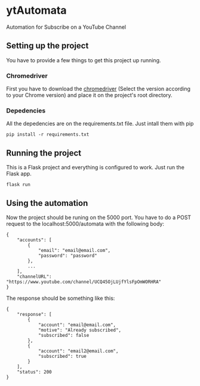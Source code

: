 # ytAutomata
Automation for Subscribe on a YouTube Channel

## Setting up the project

You have to provide a few things to get this project up running.

### Chromedriver

First you have to download the [chromedriver](http://chromedriver.chromium.org/downloads) (Select the version according to your Chrome version) and place it on the project's root directory.

### Depedencies

All the depedencies are on the requirements.txt file. Just intall them with pip

```
pip install -r requirements.txt
```

## Running the project

This is a Flask project and everything is configured to work. Just run the Flask app.

```
flask run
```

## Using the automation

Now the project should be runing on the 5000 port. You have to do a POST request to the localhost:5000/automata with the following body:

```
{
	"accounts": [
		{
	        "email": "email@email.com",
	        "password": "password"
	    },
	    ...
	],
	"channelURL": "https://www.youtube.com/channel/UCQ45OjLUjfYlsFpOmWORHRA"
}
```

The response should be something like this:

```
{
    "response": [
        {
            "account": "email@email.com",
            "motive": "Already subscribed",
            "subscribed": false
        },
        {
            "account": "email2@email.com",
            "subscribed": true
        }
    ],
    "status": 200
}
```
